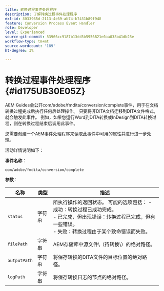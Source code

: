 ```yaml
---
title: 转换过程事件处理程序
description: 了解转换过程事件处理程序
exl-id: 8033935d-2113-4e39-ab74-b7431b89f948
feature: Conversion Process Event Handler
role: Developer
level: Experienced
source-git-commit: 83966cc9187b13dd3b5956821e0aa038b41db28e
workflow-type: tm+mt
source-wordcount: '189'
ht-degree: 3%

---
```


# 转换过程事件处理程序 {#id175UB30E05Z}

AEM Guides会公开com/adobe/fmdita/conversion/complete事件，用于在文档转换过程完成后执行任何后处理操作。 只要将非DITA文档迁移到DITA文件格式，就会触发此事件。 例如，如果您运行Word到DITA转换或InDesign到DITA转换过程，则在转换过程结束后调用此事件。

您需要创建一个AEM事件处理程序来读取此事件中可用的属性并进行进一步处理。

活动详情说明如下：

**事件名称**：

```HTTP
com/adobe/fmdita/conversion/complete 
```

**参数**：

| 名称 | 类型 | 描述 |
|----|----|-----------|
| `status` | 字符串 | 所执行操作的返回状态。 可能的选项包括： -   成功：转换过程已成功完成。 <br> -   已完成，但出现错误：转换过程已完成，但有一些错误。 <br>-   失败：转换过程由于某个致命错误而失败。 |
| `filePath` | 字符串 | AEM存储库中源文件\（待转换\）的绝对路径。 |
| `outputPath` | 字符串 | 将保存转换的DITA文件的目标位置的绝对路径。 |
| `logPath` | 字符串 | 将保存转换日志的节点的绝对路径。 |
